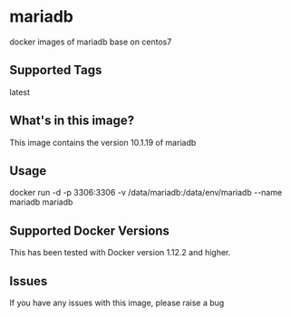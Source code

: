 # mariadb
docker images of mariadb base on centos7

## Supported Tags
latest

## What's in this image?
This image contains the version 10.1.19 of mariadb

## Usage
docker run -d -p 3306:3306 -v /data/mariadb:/data/env/mariadb --name mariadb mariadb

## Supported Docker Versions
This has been tested with Docker version 1.12.2 and higher.

## Issues
If you have any issues with this image, please raise a bug
